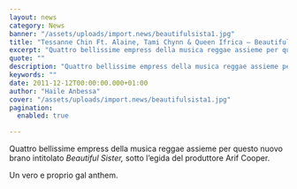 ```yaml
---
layout: news
category: News
banner: "/assets/uploads/import.news/beautifulsista1.jpg"
title: "Tessanne Chin Ft. Alaine, Tami Chynn & Queen Ifrica – Beautiful Sister"
excerpt: "Quattro bellissime empress della musica reggae assieme per questo nuovo brano intitolato Beautiful Sister, sotto l’egida del produttore Arif Cooper. Un vero e proprio gal anthem"
quote: ""
description: "Quattro bellissime empress della musica reggae assieme per questo nuovo brano intitolato Beautiful Sister, sotto l’egida del produttore Arif Cooper. Un vero e proprio gal anthem"
keywords: ""
date: 2011-12-12T00:00:00.000+01:00
author: "Haile Anbessa"
cover: "/assets/uploads/import.news/beautifulsista1.jpg"
pagination:
  enabled: true

---
```


Quattro bellissime empress della musica reggae assieme per questo nuovo brano intitolato _Beautiful Sister,_ sotto l’egida del produttore Arif Cooper.

Un vero e proprio gal anthem.  